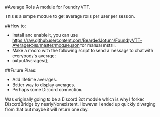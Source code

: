 #Average Rolls
A module for Foundry VTT.

This is a simple module to get average rolls per user per session. 

##How to:
 - Install and enable it, you can use https://raw.githubusercontent.com/BeardedJotunn/FoundryVTT-AverageRolls/master/module.json for manual install.
 - Make a macro with the following script to send a message to chat with everybody's average:
 - outputAverages();

##Future Plans:
 - Add lifetime averages.
 - Better way to display averages.
 - Perhaps some Discord connection. 

Was originally going to be a Discord Bot module which is why I forked DiscordBridge by nearlyNonexistent. However I ended up quickly diverging from that but maybe it will return one day.